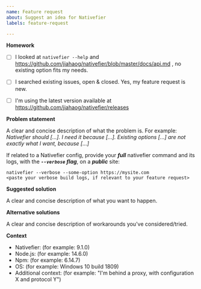 ```yaml
---
name: Feature request
about: Suggest an idea for Nativefier
labels: feature-request

---
```


<!-- Help us help you, and take the time to fill this information 🙂.
An incomprehensible feature request is a useless feature request.

==============================================================
Incomprehensible / incomplete feature requests will be closed.
==============================================================
-->

**Homework**

- [ ] I looked at `nativefier --help` and https://github.com/jiahaog/nativefier/blob/master/docs/api.md , no existing option fits my needs.
- [ ] I searched existing issues, open & closed. Yes, my feature request is new.
- [ ] I'm using the latest version available at https://github.com/jiahaog/nativefier/releases


**Problem statement**

A clear and concise description of what the problem is. For example: *Nativefier should [...]. I need it because [...]. Existing options [...] are not exactly what I want, because [...]*

If related to a Nativefier config, provide your ***full*** nativefier command and its logs, with the ***`--verbose` flag***, on a ***public*** site:

```
nativefier --verbose --some-option https://mysite.com
<paste your verbose build logs, if relevant to your feature request>
```

**Suggested solution**

A clear and concise description of what you want to happen.


**Alternative solutions**

A clear and concise description of workarounds you've considered/tried.


**Context**

 - Nativefier: (for example: 9.1.0)
 - Node.js: (for example: 14.6.0)
 - Npm: (for example: 6.14.7)
 - OS: (for example: Windows 10 build 1809)
 - Additional context: (for example: "I'm behind a proxy, with configuration X and protocol Y")
